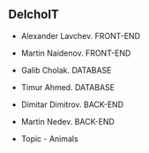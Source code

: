 ## DelchoIT

- Alexander Lavchev. FRONT-END
- Martin Naidenov. FRONT-END
- Galib Cholak. DATABASE
- Timur Ahmed. DATABASE
- Dimitar Dimitrov. BACK-END
- Martin Nedev. BACK-END

- Topic - Animals